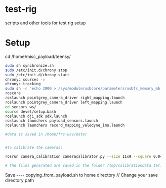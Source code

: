 # test-rig
scripts and other tools for test rig setup

# Setup
cd /home/misc_payload/teensy/

```bash
sudo sh synchronize.sh
sudo /etc/init.d/chrony stop
sudo /etc/init.d/chrony start
chronyc sources -v
chronyc tracking
sudo sh -c 'echo 2000 > /sys/module/usbcore/parameters/usbfs_memory_mb'
roscore
roslaunch pointgrey_camera_driver right_mapping.launch 
roslaunch pointgrey_camera_driver left_mapping.launch
cd sensors_ws/
source devel/setup.bash
roslaunch dji_sdk sdk.launch
roslaunch launchers payload_sensors.launch
roslaunch launchers record_mapping_velodyne_imu.launch

#data is saved in /home/frc-uav/data/


#to calibrate the cameras:

rosrun camera_calibration cameracalibrator.py --size 11x9 --square 0.043 right:=/mapping/right/image_raw left:=/mapping/left/image_raw left_camera:=/mapping/left right_camera:=/mapping/right --approximate=0.01

# the files generated are saved in the folder /tmp/calibrationdata.tar.gz
```









Save ---- copying_from_payload.sh to home directory // Change your save directory path
